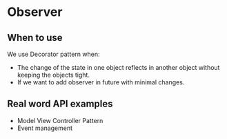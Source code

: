 # Observer

## When to use
We use Decorator pattern when:
- The change of the state in one object reflects in another object without keeping the objects 	tight. 
- If we want to add observer in future with minimal changes.

## Real word API examples

- Model View Controller Pattern
- Event management